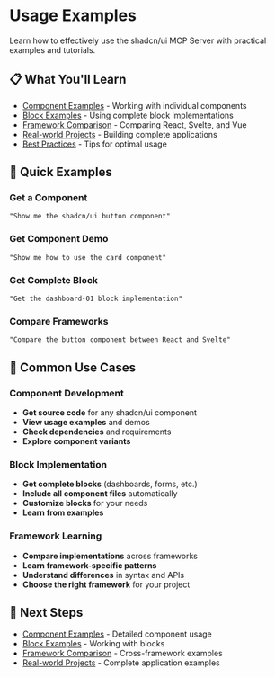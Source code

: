 # Usage Examples

Learn how to effectively use the shadcn/ui MCP Server with practical examples and tutorials.

## 📋 What You'll Learn

- [Component Examples](components.md) - Working with individual components
- [Block Examples](blocks.md) - Using complete block implementations
- [Framework Comparison](framework-comparison.md) - Comparing React, Svelte, and Vue
- [Real-world Projects](real-world-projects.md) - Building complete applications
- [Best Practices](best-practices.md) - Tips for optimal usage

## 🚀 Quick Examples

### Get a Component

```
"Show me the shadcn/ui button component"
```

### Get Component Demo

```
"Show me how to use the card component"
```

### Get Complete Block

```
"Get the dashboard-01 block implementation"
```

### Compare Frameworks

```
"Compare the button component between React and Svelte"
```

## 🎯 Common Use Cases

### Component Development

- **Get source code** for any shadcn/ui component
- **View usage examples** and demos
- **Check dependencies** and requirements
- **Explore component variants**

### Block Implementation

- **Get complete blocks** (dashboards, forms, etc.)
- **Include all component files** automatically
- **Customize blocks** for your needs
- **Learn from examples**

### Framework Learning

- **Compare implementations** across frameworks
- **Learn framework-specific patterns**
- **Understand differences** in syntax and APIs
- **Choose the right framework** for your project

## 🔗 Next Steps

- [Component Examples](components.md) - Detailed component usage
- [Block Examples](blocks.md) - Working with blocks
- [Framework Comparison](framework-comparison.md) - Cross-framework examples
- [Real-world Projects](real-world-projects.md) - Complete application examples 